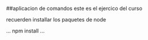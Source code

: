 ##aplicacion de comandos
este es el ejercico del curso

recuerden installar los paquetes de node

...
npm install
...
